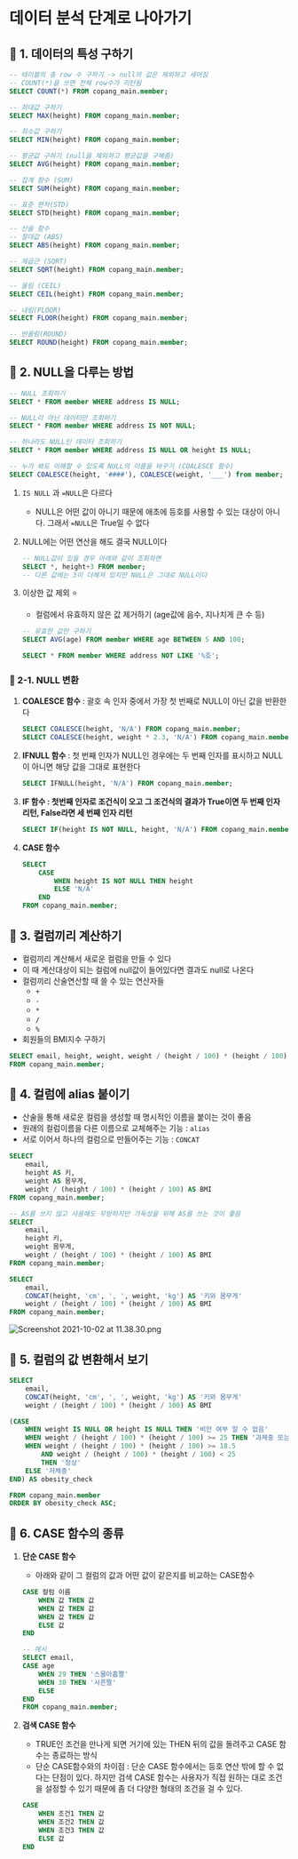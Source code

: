 # 데이터 분석 단계로 나아가기

## 📌 1. 데이터의 특성 구하기

```sql
-- 테이블의 총 row 수 구하기 -> null의 값은 제외하고 세어짐
-- COUNT(*)을 쓰면 전체 row수가 리턴됨
SELECT COUNT(*) FROM copang_main.member; 

-- 최대값 구하기 
SELECT MAX(height) FROM copang_main.member; 

-- 최소값 구하기
SELECT MIN(height) FROM copang_main.member; 

-- 평균값 구하기 (null을 제외하고 평균값을 구해줌)
SELECT AVG(height) FROM copang_main.member; 

-- 집계 함수 (SUM)
SELECT SUM(height) FROM copang_main.member; 

-- 표준 편차(STD)
SELECT STD(height) FROM copang_main.member; 

-- 산술 함수
-- 절대값 (ABS)
SELECT ABS(height) FROM copang_main.member; 

-- 제곱근 (SQRT)
SELECT SQRT(height) FROM copang_main.member;

-- 올림 (CEIL)
SELECT CEIL(height) FROM copang_main.member; 

-- 내림(FLOOR)
SELECT FLOOR(height) FROM copang_main.member;

-- 반올림(ROUND)
SELECT ROUND(height) FROM copang_main.member;
```

## 📌 2. NULL을 다루는 방법

```sql
-- NULL 조회하기 
SELECT * FROM member WHERE address IS NULL;

-- NULL이 아닌 데이터만 조회하기 
SELECT * FROM member WHERE address IS NOT NULL;

-- 하나라도 NULL인 데이터 조회하기 
SELECT * FROM member WHERE address IS NULL OR height IS NULL;

-- 누가 봐도 이해할 수 있도록 NULL의 이름을 바꾸기 (COALESCE 함수)
SELECT COALESCE(height, '####'), COALESCE(weight, '___') from member;
```

1. `IS NULL` 과 `=NULL`은 다르다
    - NULL은 어떤 값이 아니기 때문에 애초에 등호를 사용할 수 있는 대상이 아니다. 그래서 `=NULL`은 True일 수 없다
2. NULL에는 어떤 연산을 해도 결국 NULL이다
    
    ```sql
    -- NULL값이 있을 경우 아래와 같이 조회하면 
    SELECT *, height+3 FROM member;
    -- 다른 값에는 3이 더해져 있지만 NULL은 그대로 NULL이다
    ```
    
3. 이상한 값 제외 ⭐️
    - 컬럼에서 유효하지 않은 값 제거하기 (age값에 음수, 지나치게 큰 수 등)
    
    ```sql
    -- 유효한 값만 구하기
    SELECT AVG(age) FROM member WHERE age BETWEEN 5 AND 100;
    
    SELECT * FROM member WHERE address NOT LIKE '%호';
    ```
    

### 📌 2-1. NULL 변환

1. **COALESCE 함수** : 괄호 속 인자 중에서 가장 첫 번째로 NULL이 아닌 값을 반환한다
    
    ```sql
    SELECT COALESCE(height, 'N/A') FROM copang_main.member;
    SELECT COALESCE(height, weight * 2.3, 'N/A') FROM copang_main.member;
    ```
    
2. **IFNULL 함수** : 첫 번째 인자가 NULL인 경우에는 두 번째 인자를 표시하고 NULL이 아니면 해당 값을 그대로 표현한다
    
    ```sql
    SELECT IFNULL(height, 'N/A') FROM copang_main.member;
    ```
    
3. **IF 함수 : 첫번째 인자로 조건식이 오고 그 조건식의 결과가 True이면 두 번째 인자 리턴, False라면 세 번째 인자 리턴**
    
    ```sql
    SELECT IF(height IS NOT NULL, height, 'N/A') FROM copang_main.member;
    ```
    
4. **CASE 함수** 
    
    ```sql
    SELECT
    	CASE
    		WHEN height IS NOT NULL THEN height
    		ELSE 'N/A'
    	END
    FROM copang_main.member;
    ```
    

## 📌 3. 컬럼끼리 계산하기

- 컬럼끼리 계산해서 새로운 컬럼을 만들 수 있다
- 이 때 계산대상이 되는 컬럼에 null값이 들어있다면 결과도 null로 나온다
- 컬럼끼리 산술연산할 때 쓸 수 있는 연산자들
    - `+`
    - `-`
    - `*`
    - `/`
    - `%`
- 회원들의 BMI지수 구하기

```sql
SELECT email, height, weight, weight / (height / 100) * (height / 100)
FROM copang_main.member;
```

## 📌 4. 컬럼에 alias 붙이기

- 산술을 통해 새로운 컬럼을 생성할 때 명시적인 이름을 붙이는 것이 좋음
- 원래의 컬럼이름을 다른 이름으로 교체해주는 기능 : `alias`
- 서로 이어서 하나의 컬럼으로 만들어주는 기능 : `CONCAT`

```sql
SELECT 
	email, 
	height AS 키, 
	weight AS 몸무게, 
	weight / (height / 100) * (height / 100) AS BMI
FROM copang_main.member;

-- AS를 쓰지 않고 사용해도 무방하지만 가독성을 위해 AS를 쓰는 것이 좋음
SELECT 
	email, 
	height 키, 
	weight 몸무게, 
	weight / (height / 100) * (height / 100) AS BMI
FROM copang_main.member;
```

```sql
SELECT 
	email, 
	CONCAT(height, 'cm', ', ', weight, 'kg') AS '키와 몸무게' 
	weight / (height / 100) * (height / 100) AS BMI
FROM copang_main.member;
```

![Screenshot 2021-10-02 at 11.38.30.png](%E1%84%83%E1%85%A6%E1%84%8B%E1%85%B5%E1%84%90%E1%85%A5%20%E1%84%87%E1%85%AE%E1%86%AB%E1%84%89%E1%85%A5%E1%86%A8%20%E1%84%83%E1%85%A1%E1%86%AB%E1%84%80%E1%85%A8%E1%84%85%E1%85%A9%20%E1%84%82%E1%85%A1%E1%84%8B%E1%85%A1%E1%84%80%E1%85%A1%E1%84%80%E1%85%B5%2061f71ef47d2148829db2726fa7a4aa53/Screenshot_2021-10-02_at_11.38.30.png)

## 📌 5. 컬럼의 값 변환해서 보기

```sql
SELECT 
	email, 
	CONCAT(height, 'cm', ', ', weight, 'kg') AS '키와 몸무게' 
	weight / (height / 100) * (height / 100) AS BMI

(CASE 
	WHEN weight IS NULL OR height IS NULL THEN '비만 여부 알 수 없음'
	WHEN weight / (height / 100) * (height / 100) >= 25 THEN '과체중 또는 비만'
	WHEN weight / (height / 100) * (height / 100) >= 18.5
		AND weight / (height / 100) * (height / 100) < 25
		THEN '정상'
	ELSE '저체중'
END) AS obesity_check

FROM copang_main.member
ORDER BY obesity_check ASC;
```

## 📌 6. CASE 함수의 종류

1. **단순 CASE 함수**
    - 아래와 같이 그 컬럼의 값과 어떤 값이 같은지를 비교하는 CASE함수
    
    ```sql
    CASE 컬럼 이름
    	WHEN 값 THEN 값
    	WHEN 값 THEN 값
    	WHEN 값 THEN 값
    	ELSE 값
    END
    
    -- 예시
    SELECT email,
    CASE age
    	WHEN 29 THEN '스물아홉짤'
    	WHEN 30 THEN '서른짤'
    	ELSE
    END
    FROM copang_main.member;
    ```
    
2. **검색 CASE 함수**
    - TRUE인 조건을 만나게 되면 거기에 있는 THEN 뒤의 값을 돌려주고 CASE 함수는 종료하는 방식
    - 단순 CASE함수와의 차이점 : 단순 CASE 함수에서는 등호 연산 밖에 할 수 없다는 단점이 있다. 하지만 검색  CASE 함수는 사용자가 직접 원하는 대로 조건을 설정할 수 있기 때문에 좀 더 다양한 형태의 조건을 걸 수 있다.
    
    ```sql
    CASE
    	WHEN 조건1 THEN 값
    	WHEN 조건2 THEN 값
    	WHEN 조건3 THEN 값
    	ELSE 값
    END
    ```